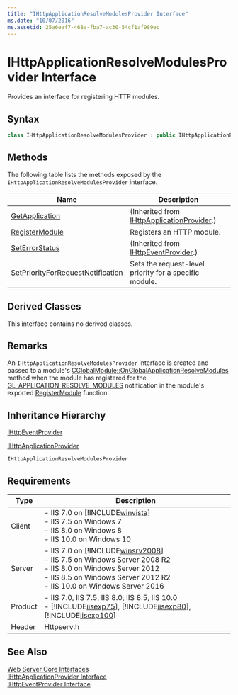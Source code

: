 ```yaml
---
title: "IHttpApplicationResolveModulesProvider Interface"
ms.date: "10/07/2016"
ms.assetid: 25a6eaf7-468a-fba7-ac30-54cf1af989ec
---
```

# IHttpApplicationResolveModulesProvider Interface
Provides an interface for registering HTTP modules.  
  
## Syntax  
  
```cpp  
class IHttpApplicationResolveModulesProvider : public IHttpApplicationProvider  
```  
  
## Methods  
 The following table lists the methods exposed by the `IHttpApplicationResolveModulesProvider` interface.  
  
|Name|Description|  
|----------|-----------------|  
|[GetApplication](../../web-development-reference\native-code-api-reference/ihttpapplicationprovider-getapplication-method.md)|(Inherited from [IHttpApplicationProvider](../../web-development-reference\native-code-api-reference/ihttpapplicationprovider-interface.md).)|  
|[RegisterModule](../../web-development-reference\native-code-api-reference/ihttpapplicationresolvemodulesprovider-registermodule-method.md)|Registers an HTTP module.|  
|[SetErrorStatus](../../web-development-reference\native-code-api-reference/ihttpeventprovider-seterrorstatus-method.md)|(Inherited from [IHttpEventProvider](../../web-development-reference\native-code-api-reference/ihttpeventprovider-interface.md).)|  
|[SetPriorityForRequestNotification](../../web-development-reference\native-code-api-reference/ihttpapplicationresolvemodulesprovider-setpriorityforrequestnotification-method.md)|Sets the request-level priority for a specific module.|  
  
## Derived Classes  
 This interface contains no derived classes.  
  
## Remarks  
 An `IHttpApplicationResolveModulesProvider` interface is created and passed to a module's [CGlobalModule::OnGlobalApplicationResolveModules](../../web-development-reference\native-code-api-reference/cglobalmodule-onglobalapplicationresolvemodules-method.md) method when the module has registered for the [GL_APPLICATION_RESOLVE_MODULES](../../web-development-reference\native-code-api-reference/request-processing-constants.md) notification in the module's exported [RegisterModule](../../web-development-reference\native-code-api-reference/pfn-registermodule-function.md) function.  
  
## Inheritance Hierarchy  
 [IHttpEventProvider](../../web-development-reference\native-code-api-reference/ihttpeventprovider-interface.md)  
  
 [IHttpApplicationProvider](../../web-development-reference\native-code-api-reference/ihttpapplicationprovider-interface.md)  
  
 `IHttpApplicationResolveModulesProvider`  
  
## Requirements  
  
|Type|Description|  
|----------|-----------------|  
|Client|-   IIS 7.0 on [!INCLUDE[winvista](../../wmi-provider/includes/winvista-md.md)]<br />-   IIS 7.5 on Windows 7<br />-   IIS 8.0 on Windows 8<br />-   IIS 10.0 on Windows 10|  
|Server|-   IIS 7.0 on [!INCLUDE[winsrv2008](../../wmi-provider/includes/winsrv2008-md.md)]<br />-   IIS 7.5 on Windows Server 2008 R2<br />-   IIS 8.0 on Windows Server 2012<br />-   IIS 8.5 on Windows Server 2012 R2<br />-   IIS 10.0 on Windows Server 2016|  
|Product|-   IIS 7.0, IIS 7.5, IIS 8.0, IIS 8.5, IIS 10.0<br />-   [!INCLUDE[iisexp75](../../web-development-reference/native-code-api-reference/includes/iisexp75-md.md)], [!INCLUDE[iisexp80](../../web-development-reference/native-code-api-reference/includes/iisexp80-md.md)], [!INCLUDE[iisexp100](../../web-development-reference/native-code-api-reference/includes/iisexp100-md.md)]|  
|Header|Httpserv.h|  
  
## See Also  
 [Web Server Core Interfaces](../../web-development-reference\native-code-api-reference/web-server-core-interfaces.md)   
 [IHttpApplicationProvider Interface](../../web-development-reference\native-code-api-reference/ihttpapplicationprovider-interface.md)   
 [IHttpEventProvider Interface](../../web-development-reference\native-code-api-reference/ihttpeventprovider-interface.md)